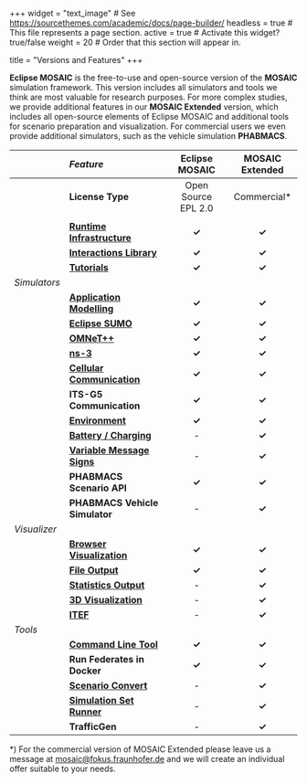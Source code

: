 +++
widget = "text_image"  # See https://sourcethemes.com/academic/docs/page-builder/
headless = true  # This file represents a page section.
active = true  # Activate this widget? true/false
weight = 20  # Order that this section will appear in.

title = "Versions and Features"
+++

<style>
table th:first-of-type {
    width: 10%;
}
table th:nth-of-type(2) {
    width: 40%;
}
table th:nth-of-type(3) {
    width: 25%;
    text-align: center;
}
table th:nth-of-type(4) {
    width: 25%;
    text-align: center;
}
</style>

**Eclipse MOSAIC** is the free-to-use and open-source version of the **MOSAIC** simulation framework. This version
includes all simulators and tools we think are most valuable for research purposes. For more complex studies, we provide additional
features in our **MOSAIC Extended** version, which includes all open-source elements of Eclipse MOSAIC and additional tools for scenario
preparation and visualization. For commercial users we even provide additional simulators, such as the vehicle simulation **PHABMACS**.

|  | *Feature*                 | Eclipse MOSAIC| MOSAIC Extended |
|:-|:--------------------------|:-------------:|:---------------:|
|  |**License Type**           | Open Source <br> EPL 2.0|Commercial*|
|  |||||| 
|  |[**Runtime Infrastructure**](/docs/extending_mosaic/)                   |**✓**|**✓**|
|  |[**Interactions Library**](/docs/extending_mosaic/interactions/)        |**✓**|**✓**|
|  |[**Tutorials**](/tutorials)                                             |**✓**|**✓**|
|*Simulators*||||| 
|  |[**Application Modelling**](/docs/simulators/application_simulator/)    |**✓**|**✓**|
|  |[**Eclipse SUMO**](/docs/simulators/traffic_simulator_sumo/)            |**✓**|**✓**|
|  |[**OMNeT++**](/docs/simulators/network_simulator_omnetpp/)              |**✓**|**✓**|
|  |[**ns-3**](/docs/simulators/network_simulator_ns3/)                     |**✓**|**✓**|
|  |[**Cellular Communication**](/docs/simulators/traffic_simulator_cell/)  |**✓**|**✓**| 
|  |**ITS-G5 Communication**                                                |**✓**|**✓**|
|  |[**Environment**](/docs/simulators/environment_simulator/)              |**✓**|**✓**|
|  |[**Battery / Charging**](/docs/simulators/battery_simulator/)           | -   |**✓**|
|  |[**Variable Message Signs**](/docs/simulators/environment_simulator/#traffic-signs-simulator) | -     |**✓**|
|  |**PHABMACS Scenario API**                                               |**✓**|**✓**|
|  |**PHABMACS Vehicle Simulator**                                          | -   |**✓**|
|*Visualizer*||||| 
|  |[**Browser Visualization**](/docs/visualization/)                       |**✓**|**✓**|
|  |[**File Output**](/docs/visualization/filevis/)                         |**✓**|**✓**|
|  |[**Statistics Output**](/docs/visualization/statistics/)                | -   |**✓**|
|  |[**3D Visualization**](/docs/simulators/traffic_simulator_phabmacs/)    | -   |**✓**|
|  |[**ITEF**](/docs/visualization/itef/)                                   | -   |**✓**|
|*Tools* |||||| 
|  |[**Command Line Tool**](/docs/run_simulations/)                         |**✓**|**✓**|
|  |**Run Federates in Docker**                                             |**✓**|**✓**|
|  |[**Scenario Convert**](/docs/building_scenarios/scenario_convert/)      | -   |**✓**|
|  |[**Simulation Set Runner**](/docs/run_simulations/simulation_set/)      | -   |**✓**|
|  |**TrafficGen**                                                          | -   |**✓**|

*) For the commercial version of MOSAIC Extended please leave us a message at mosaic@fokus.fraunhofer.de and we will 
create an individual offer suitable to your needs.